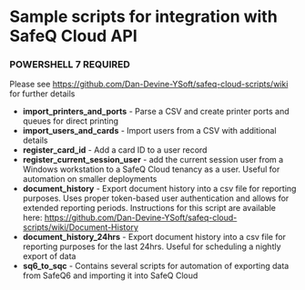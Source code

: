 # Sample scripts for integration with SafeQ Cloud API

### POWERSHELL 7 REQUIRED
Please see https://github.com/Dan-Devine-YSoft/safeq-cloud-scripts/wiki for further details

- **import_printers_and_ports** - Parse a CSV and create printer ports and queues for direct printing
- **import_users_and_cards** - Import users from a CSV with additional details
- **register_card_id** - Add a card ID to a user record
- **register_current_session_user** - add the current session user from a Windows workstation to a SafeQ Cloud tenancy as a user.  Useful for automation on smaller deployments
- **document_history** - Export document history into a csv file for reporting purposes.  Uses proper token-based user authentication and allows for extended reporting periods.  Instructions for this script are available here: https://github.com/Dan-Devine-YSoft/safeq-cloud-scripts/wiki/Document-History
- **document_history_24hrs** - Export document history into a csv file for reporting purposes for the last 24hrs.  Useful for scheduling a nightly export of data
- **sq6_to_sqc** - Contains several scripts for automation of exporting data from SafeQ6 and importing it into SafeQ Cloud

